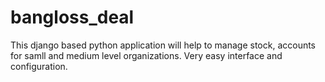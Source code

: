 # bangloss_deal
This django based python application will help to manage stock, accounts for samll and medium level organizations.
Very easy interface and configuration.
